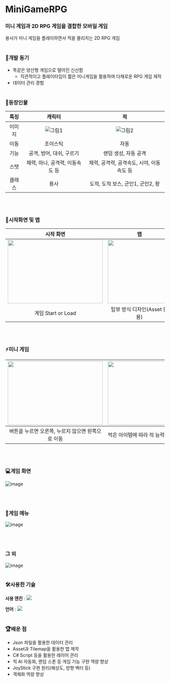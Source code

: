 # MiniGameRPG
### 미니 게임과 2D RPG 게임을 결합한 모바일 게임
용사가 미니 게임을 플레이하면서 적을 물리치는 2D RPG 게임
<br></br>

### 🚀개발 동기
* 똑같은 양산형 게임으로 떨어진 신선함
  * 직관적이고 플레이타임이 짧은 미니게임을 활용하여 다채로운 RPG 게임 제작
* 데이터 관리 경험
<br></br>

### 🌈등장인물
특징|캐릭터|적
:-:|:-:|:-:
이미지|![그림1](https://github.com/developerYHLee/MINIGAMERPG/assets/82407061/681f7a95-a861-4e6e-baaa-f1554b0884f6)|![그림2](https://github.com/developerYHLee/MINIGAMERPG/assets/82407061/ff6acd39-29eb-4d90-b16b-9db8c34a9c74)
이동|조이스틱|자동
기능|공격, 방어, 대쉬, 구르기|랜덤 생성, 자동 공격
스탯|체력, 마나, 공격력, 이동속도 등|체력, 공격력, 공격속도, 시야, 이동속도 등
클래스|용사|도적, 도적 보스, 군인1, 군인2, 왕

<br></br>

### 🚩시작화면 및 맵
시작 화면|맵
:-:|:-:
<img src="https://github.com/developerYHLee/MINIGAMERPG/assets/82407061/af09ac65-fd47-4d42-a76a-ea21f4b8e6ff" width="300" height="200"/>|<img src="https://github.com/developerYHLee/MINIGAMERPG/assets/82407061/b7f298c4-16c7-4fe7-9b24-21e51ceb6b93" width="200" height="200"/>
게임 Start or Load|탑뷰 방식 디자인(Asset 활용)

<br></br>

### ⚡미니 게임
<img src="https://github.com/developerYHLee/MINIGAMERPG/assets/82407061/5fceffad-03a6-470e-a4fa-6fb6704753ce" width="300" height="200"/>|<img src="https://github.com/developerYHLee/MINIGAMERPG/assets/82407061/1e723d14-b794-4b5e-afee-b4d096c145a3" width="300" height="200"/>
:-:|:-:
버튼을 누르면 오른쪽, 누르지 않으면 왼쪽으로 이동|먹은 아이템에 따라 적 능력치 감소, 포션 획득

<br></br>

### 💻게임 화면
![image](https://github.com/developerYHLee/MINIGAMERPG/assets/82407061/8e42f684-03fa-4ac8-9276-5e092be6ac46)

<br></br>

### 📌게임 메뉴
![image](https://github.com/developerYHLee/MINIGAMERPG/assets/82407061/9ac350a5-be5f-4162-a082-d5c6b7fc849c)

<br></br>

### 그 외
![image](https://github.com/developerYHLee/MINIGAMERPG/assets/82407061/2e64045e-72c6-4560-8d56-037c1cdfc13b)
<br></br>

### 🛠사용한 기술
**사용 엔진** : <img src="https://img.shields.io/badge/UNITY-000000?style=flat-square&logo=unity&logoColor=FFFFFF"/>

**언어** : <img src="https://img.shields.io/badge/C%23-FFDB58?style=flat-square&logo=csharp&logoColor=white"/>
<br></br>

### 🏆배운 점
* Json 파일을 활용한 데이터 관리
* Asset과 Tilemap을 활용한 맵 제작
* C# Script 등을 활용한 레이어 관리
* 적 AI 자동화, 랜덤 스폰 등 게임 기능 구현 역량 향상
* JoyStick 구현 원리(해상도, 방향 벡터 등)
* 객체화 역량 향상

<br></br>
